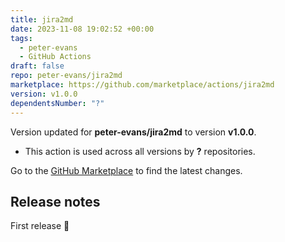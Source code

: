 ```yaml
---
title: jira2md
date: 2023-11-08 19:02:52 +00:00
tags:
  - peter-evans
  - GitHub Actions
draft: false
repo: peter-evans/jira2md
marketplace: https://github.com/marketplace/actions/jira2md
version: v1.0.0
dependentsNumber: "?"
---
```



Version updated for **peter-evans/jira2md** to version **v1.0.0**.
- This action is used across all versions by **?** repositories.

Go to the [GitHub Marketplace](https://github.com/marketplace/actions/jira2md) to find the latest changes.

## Release notes

First release 🚀 
